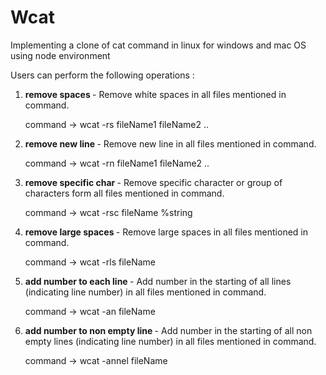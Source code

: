 # Wcat

Implementing a clone of cat command in linux for windows and mac OS using node environment

Users can perform the following operations : 

1.  <strong> remove spaces </strong> -
  Remove white spaces in all files mentioned in command.
  
     command -> wcat -rs fileName1 fileName2 ..

2. <strong> remove new line </strong> -
  Remove new line in all files mentioned in command.
  
    command -> wcat -rn fileName1 fileName2 ..
  
3. <strong> remove specific char </strong> -
   Remove specific character or group of characters form all files mentioned in command.
   
    command -> wcat -rsc fileName %string
4. <strong> remove large spaces </strong> -
  Remove large spaces in all files mentioned in command.
  
    command -> wcat -rls fileName
  
5. <strong> add number to each line </strong> -
  Add number in the starting of all lines (indicating line number) in all files mentioned in command.
  
    command -> wcat -an fileName
  
6. <strong> add number to non empty line </strong> -
  Add number in the starting of all non empty lines (indicating line number) in all files mentioned in command.
  
    command -> wcat -annel fileName
